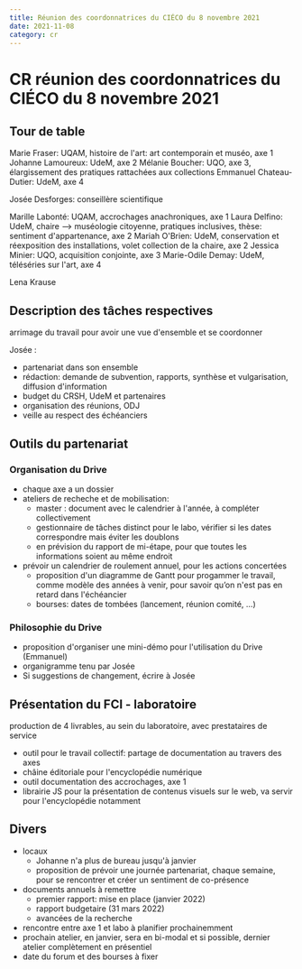 ```yaml
---
title: Réunion des coordonnatrices du CIÉCO du 8 novembre 2021
date: 2021-11-08
category: cr
---
```


# CR réunion des coordonnatrices du CIÉCO du 8 novembre 2021

## Tour de table

Marie Fraser: UQAM, histoire de l'art: art contemporain et muséo, axe 1
Johanne Lamoureux: UdeM, axe 2
Mélanie Boucher: UQO, axe 3, élargissement des pratiques rattachées aux collections
Emmanuel Chateau-Dutier: UdeM, axe 4

Josée Desforges: conseillère scientifique

Marille Labonté: UQAM, accrochages anachroniques, axe 1
Laura Delfino: UdeM, chaire --> muséologie citoyenne, pratiques inclusives, thèse: sentiment d'appartenance, axe 2
Mariah O'Brien: UdeM, conservation et réexposition des installations, volet collection de la chaire, axe 2
Jessica Minier: UQO, acquisition conjointe, axe 3
Marie-Odile Demay: UdeM, téléséries sur l'art, axe 4

Lena Krause


## Description des tâches respectives 
arrimage du travail pour avoir une vue d'ensemble et se coordonner

Josée : 
- partenariat dans son ensemble
- rédaction: demande de subvention, rapports, synthèse et vulgarisation, diffusion d'information
- budget du CRSH, UdeM et partenaires
- organisation des réunions, ODJ
- veille au respect des échéanciers



## Outils du partenariat

### Organisation du Drive
- chaque axe a un dossier
- ateliers de recheche et de mobilisation: 
    - master : document avec le calendrier à l'année, à compléter collectivement
    - gestionnaire de tâches distinct pour le labo, vérifier si les dates correspondre mais éviter les doublons
    - en prévision du rapport de mi-étape, pour que toutes les informations soient au même endroit
- prévoir un calendrier de roulement annuel, pour les actions concertées
    - proposition d'un diagramme de Gantt pour progammer le travail, comme modèle des années à venir, pour savoir qu’on n'est pas en retard dans l'échéancier
    - bourses: dates de tombées (lancement, réunion comité, ...)


### Philosophie du Drive
- proposition d'organiser une mini-démo pour l'utilisation du Drive (Emmanuel)
- organigramme tenu par Josée
- Si suggestions de changement, écrire à Josée


## Présentation du FCI - laboratoire
production de 4 livrables, au sein du laboratoire, avec prestataires de service

- outil pour le travail collectif: partage de documentation au travers des axes
- châine éditoriale pour l'encyclopédie numérique 
- outil documentation des accrochages, axe 1
- librairie JS pour la présentation de contenus visuels sur le web, va servir pour l'encyclopédie notamment 

## Divers
- locaux
    - Johanne n'a plus de bureau jusqu'à janvier
    - proposition de prévoir une journée partenariat, chaque semaine, pour se rencontrer et créer un sentiment de co-présence
- documents annuels à remettre
    - premier rapport: mise en place (janvier 2022)
    - rapport budgetaire (31 mars 2022)
    - avancées de la recherche
- rencontre entre axe 1 et labo à planifier prochainemment
- prochain atelier, en janvier, sera en bi-modal et si possible, dernier atelier complètement en présentiel
- date du forum et des bourses à fixer
